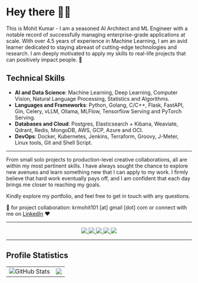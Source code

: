 # Hey there 👋🏻

This is Mohit Kumar - I am a seasoned AI Architect and ML Engineer with a notable record of successfully managing enterprise-grade applications at scale. With over 4.5 years of experience in Machine Learning, I am an avid learner dedicated to staying abreast of cutting-edge technologies and research. I am deeply motivated to apply my skills to real-life projects that can positively impact people. 🚀

## Technical Skills

- **AI and Data Science**: Machine Learning, Deep Learning, Computer Vision, Natural Language Processing, Statistics and Algorithms.
- **Languages and Frameworks**: Python, Golang, C/C++, Flask, FastAPI, Gin, Celery, vLLM, Ollama, MLFlow, Tensorflow Serving and PyTorch Serving.
- **Databases and Cloud**: Postgres, Elasticsearch + Kibana, Weaviate, Qdrant, Redis, MongoDB, AWS, GCP, Azure and OCI.
- **DevOps**: Docker, Kubernetes, Jenkins, Terraform, Groovy, J-Meter, Linux tools, Git and Shell Script.

---

From small solo projects to production-level creative collaborations, all are within my most pertinent skills. I have always sought the chance to explore new avenues and learn something new that I can apply to my work. I firmly believe that hard work eventually pays off, and I am confident that each day brings me closer to reaching my goals.

Kindly explore my portfolio, and feel free to get in touch with any questions.

📧 for project collaboration: krmohit101 [at] gmail [dot] com or connect with me on [LinkedIn](https://www.linkedin.com/in/mohitkumar1999/) ❤️

---

<div align="center">
  <a href="mailto:krmohit101@gmail.com">
    <img src="https://img.shields.io/badge/Email-D14836?style=for-the-badge&logo=gmail&logoColor=white" />
  </a>
  <a href="https://www.linkedin.com/in/mohitkumar1999/">
    <img src="https://img.shields.io/badge/LinkedIn-0077B5?style=for-the-badge&logo=linkedin&logoColor=white" />
  </a>
  <a href="https://medium.com/@mohitkr777">
    <img src="https://img.shields.io/badge/Medium-12100E?style=for-the-badge&logo=medium&logoColor=white" />
  </a>
  <a href="https://twitter.com/imohit_kr">
    <img src="https://img.shields.io/badge/Twitter-1DA1F2?style=for-the-badge&logo=twitter&logoColor=white" />
  </a>
  <a href="https://mohitkumar.tech">
    <img src="https://img.shields.io/badge/Website-4285F4?style=for-the-badge&logo=google-chrome&logoColor=white" />
  </a>
</div>

---

## Profile Statistics

<div align="center">
  <table width="100%">
    <tr>
      <td>
        <img src="https://github-readme-stats.vercel.app/api?username=Mohitkr95&show_icons=true&theme=default&hide_border=true" alt="GitHub Stats" />
      </td>
      <td>
        <img src="https://github-readme-stats.vercel.app/api/top-langs/?username=Mohitkr95&layout=compact&theme=default&hide_border=true" />
      </td>
    </tr>
  </table>
</div>
